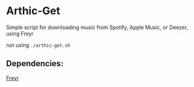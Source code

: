 # Arthic-Get
Simple script for downloading music from Spotify, Apple Music, or Deezer, using Freyr

run using `./arthic-get.sh`

## Dependencies:

[Freyr](https://github.com/miraclx/freyr-js)
